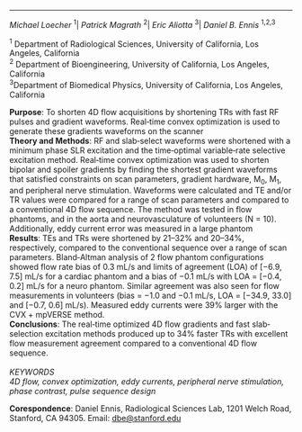 ***
*Michael Loecher* <sup>1</sup>| *Patrick Magrath* <sup>2</sup>| *Eric Aliotta* <sup>3</sup>| *Daniel B. Ennis* <sup>1,2,3</sup>

<sup>1</sup> Department of Radiological Sciences, University of California, Los Angeles, California
<br />
<sup>2</sup> Department of Bioengineering, University of California, Los Angeles, California
<br />
<sup>3</sup>Department of Biomedical Physics, University of California, Los Angeles, California
<br />

**Purpose**: To shorten 4D flow acquisitions by shortening TRs with fast RF pulses and
gradient waveforms. Real‐time convex optimization is used to generate these gradients waveforms on the scanner <br />
**Theory and Methods**: RF and slab‐select waveforms were shortened with a minimum phase SLR excitation and the time‐optimal variable‐rate selective excitation
method. Real‐time convex optimization was used to shorten bipolar and spoiler gradients by finding the shortest gradient waveforms that satisfied constraints on scan
parameters, gradient hardware, M<sub>0</sub>, M<sub>1</sub>, and peripheral nerve stimulation. Waveforms
were calculated and TE and/or TR values were compared for a range of scan parameters and compared to a conventional 4D flow sequence. The method was tested in
flow phantoms, and in the aorta and neurovasculature of volunteers (N = 10).
Additionally, eddy current error was measured in a large phantom <br />
**Results**:  TEs and TRs were shortened by 21–32% and 20–34%, respectively, compared to the conventional sequence over a range of scan parameters. Bland‐Altman
analysis of 2 flow phantom configurations showed flow rate bias of 0.3 mL/s and
limits of agreement (LOA) of [−6.9, 7.5] mL/s for a cardiac phantom and a bias of
−0.1 mL/s with LOA = [−0.4, 0.2] mL/s for a neuro phantom. Similar agreement
was also seen for flow measurements in volunteers (bias = −1.0 and −0.1 mL/s,
LOA = [−34.9, 33.0] and [−0.7, 0.6] mL/s). Measured eddy currents were 39%
larger with the CVX + mpVERSE method. <br />
**Conclusions**:  The real‐time optimized 4D flow gradients and fast slab‐selection excitation methods produced up to 34% faster TRs with excellent flow measurement
agreement compared to a conventional 4D flow sequence.
<br />
<br />
*KEYWORDS*
<br />
*4D flow, convex optimization, eddy currents, peripheral nerve stimulation, phase contrast, pulse
sequence design*


**Corespondence**: Daniel Ennis, Radiological Sciences Lab,
1201 Welch Road, Stanford, CA 94305.
Email: dbe@stanford.edu
